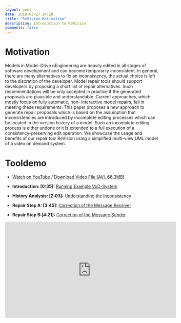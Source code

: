```yaml
---
layout: post
date: 2019-03-27 14:28
title: "ReVision Motivation"
description: Introduction to ReVision
comments: false
---
```


# Motivation

Models in Model-Drive nEngineering are heavily edited in all stages of software development and can become temporarily inconsistent. In general, there are many alternatives to fix an inconsistency, the actual choice is left to the discretion of the developer. Model repair tools should support developers by proposing a short list of repair alternatives. Such recommendations will be only accepted in practice if the generated proposals are plausible and understandable. Current approaches, which mostly focus on fully automatic, non- interactive model repairs, fail in meeting these requirements. This paper proposes a new approach to generate repair proposals which is based on the assumption that inconsistencies are introduced by incomplete editing processes which can be located in the version history of a model. Such an incomplete editing process is either  undone or it is extended to a full execution of a consistency-preserving edit operation. We showcase the usage and benefits of our repair tool ReVision using a simplified multi-view UML model of a video on demand system.

# Tooldemo

* <a href="https://youtu.be/k2OaGVwBnf8" target="new">Watch on YouTube</a> / <a href="ReVisionTooldemo.avi" download="icse2018_td_revision">Download Video File (AVI, 66,3MB)</a>

* <strong>Introduction: &#91;0:35&#93;:</strong> <a href="https://youtu.be/k2OaGVwBnf8?t=35" target="new">Running Example VoD-System</a>
* <strong>History Analysis: &#91;2:03&#93;:</strong> <a href="https://youtu.be/k2OaGVwBnf8?t=123" target="new">Understanding the Inconsistency</a>
* <strong>Repair Step A: &#91;3:45&#93;:</strong> <a href="https://youtu.be/k2OaGVwBnf8?t=225" target="new">Correction of the Message Receiver</a>
* <strong>Repair Step B:&#91;4:21&#93;:</strong> <a href="https://youtu.be/k2OaGVwBnf8?t=261" target="new">Correction of the Message Sender</a>

<iframe width="560" height="315" src="https://www.youtube.com/embed/k2OaGVwBnf8" frameborder="0" allowfullscreen></iframe>
